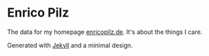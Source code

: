 
Enrico Pilz
=================

The data for my homepage [enricopilz.de](http://enricopilz.de/). It's about the things I care.

Generated with [Jekyll](https://github.com/mojombo/jekyll) and a minimal design.
